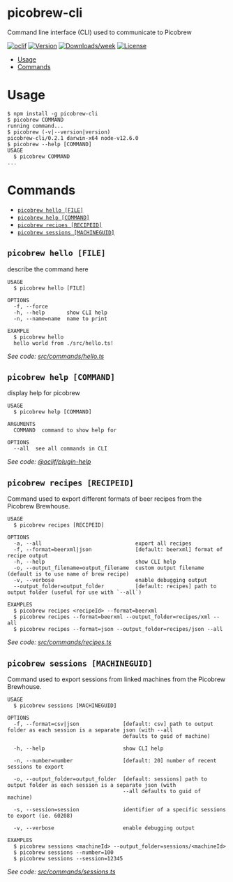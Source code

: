 picobrew-cli
============

Command line interface (CLI) used to communicate to Picobrew

[![oclif](https://img.shields.io/badge/cli-oclif-brightgreen.svg)](https://oclif.io)
[![Version](https://img.shields.io/npm/v/picobrew-cli.svg)](https://npmjs.org/package/picobrew-cli)
[![Downloads/week](https://img.shields.io/npm/dw/picobrew-cli.svg)](https://npmjs.org/package/picobrew-cli)
[![License](https://img.shields.io/npm/l/picobrew-cli.svg)](https://github.com/tmack8001/picobrew-cli/blob/master/package.json)

<!-- toc -->
* [Usage](#usage)
* [Commands](#commands)
<!-- tocstop -->
# Usage
<!-- usage -->
```sh-session
$ npm install -g picobrew-cli
$ picobrew COMMAND
running command...
$ picobrew (-v|--version|version)
picobrew-cli/0.2.1 darwin-x64 node-v12.6.0
$ picobrew --help [COMMAND]
USAGE
  $ picobrew COMMAND
...
```
<!-- usagestop -->
# Commands
<!-- commands -->
* [`picobrew hello [FILE]`](#picobrew-hello-file)
* [`picobrew help [COMMAND]`](#picobrew-help-command)
* [`picobrew recipes [RECIPEID]`](#picobrew-recipes-recipeid)
* [`picobrew sessions [MACHINEGUID]`](#picobrew-sessions-machineguid)

## `picobrew hello [FILE]`

describe the command here

```
USAGE
  $ picobrew hello [FILE]

OPTIONS
  -f, --force
  -h, --help       show CLI help
  -n, --name=name  name to print

EXAMPLE
  $ picobrew hello
  hello world from ./src/hello.ts!
```

_See code: [src/commands/hello.ts](https://github.com/tmack8001/picobrew-cli/blob/v0.2.1/src/commands/hello.ts)_

## `picobrew help [COMMAND]`

display help for picobrew

```
USAGE
  $ picobrew help [COMMAND]

ARGUMENTS
  COMMAND  command to show help for

OPTIONS
  --all  see all commands in CLI
```

_See code: [@oclif/plugin-help](https://github.com/oclif/plugin-help/blob/v2.2.3/src/commands/help.ts)_

## `picobrew recipes [RECIPEID]`

Command used to export different formats of beer recipes from the Picobrew Brewhouse.

```
USAGE
  $ picobrew recipes [RECIPEID]

OPTIONS
  -a, --all                              export all recipes
  -f, --format=beerxml|json              [default: beerxml] format of recipe output
  -h, --help                             show CLI help
  -o, --output_filename=output_filename  custom output filename (default is to use name of brew recipe)
  -v, --verbose                          enable debugging output
  --output_folder=output_folder          [default: recipes] path to output folder (useful for use with `--all`)

EXAMPLES
  $ picobrew recipes <recipeId> --format=beerxml
  $ picobrew recipes --format=beerxml --output_folder=recipes/xml --all
  $ picobrew recipes --format=json --output_folder=recipes/json --all
```

_See code: [src/commands/recipes.ts](https://github.com/tmack8001/picobrew-cli/blob/v0.2.1/src/commands/recipes.ts)_

## `picobrew sessions [MACHINEGUID]`

Command used to export sessions from linked machines from the Picobrew Brewhouse.

```
USAGE
  $ picobrew sessions [MACHINEGUID]

OPTIONS
  -f, --format=csv|json              [default: csv] path to output folder as each session is a separate json (with --all
                                     defaults to guid of machine)

  -h, --help                         show CLI help

  -n, --number=number                [default: 20] number of recent sessions to export

  -o, --output_folder=output_folder  [default: sessions] path to output folder as each session is a separate json (with
                                     --all defaults to guid of machine)

  -s, --session=session              identifier of a specific sessions to export (ie. 60208)

  -v, --verbose                      enable debugging output

EXAMPLES
  $ picobrew sessions <machineId> --output_folder=sessions/<machineId>
  $ picobrew sessions --number=100
  $ picobrew sessions --session=12345
```

_See code: [src/commands/sessions.ts](https://github.com/tmack8001/picobrew-cli/blob/v0.2.1/src/commands/sessions.ts)_
<!-- commandsstop -->
